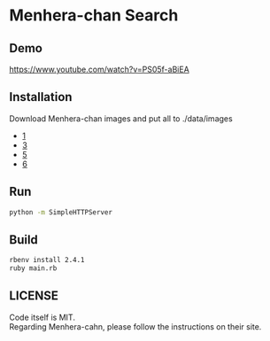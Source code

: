 # Menhera-chan Search

## Demo
https://www.youtube.com/watch?v=PS05f-aBiEA

## Installation
Download Menhera-chan images and put all to ./data/images

* [1](https://enjoynet.co.jp/free_snsicon/menherachan_1/)
* [3](https://enjoynet.co.jp/free_snsicon/menherachan_3/)
* [5](https://enjoynet.co.jp/free_snsicon/menherachan_5/)
* [6](https://enjoynet.co.jp/free_snsicon/menherachan_6/)

## Run
```bash
python -m SimpleHTTPServer
```

## Build
```bash
rbenv install 2.4.1
ruby main.rb
```

## LICENSE
Code itself is MIT.  
Regarding Menhera-cahn, please follow the instructions on their site.

